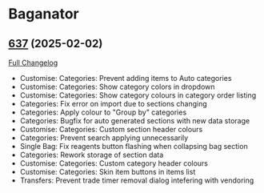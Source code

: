 # Baganator

## [637](https://github.com/Baganator/Baganator/tree/637) (2025-02-02)
[Full Changelog](https://github.com/Baganator/Baganator/compare/636...637) 

- Customise: Categories: Prevent adding items to Auto categories  
- Customise: Categories: Show category colors in dropdown  
- Customise: Categories: Show category colours in category order listing  
- Categories: Fix error on import due to sections changing  
- Categories: Apply colour to "Group by" categories  
- Categories: Bugfix for auto generated sections with new data storage  
- Customise: Categories: Custom section header colours  
- Categories: Prevent search applying unnecessarily  
- Single Bag: Fix reagents button flashing when collapsing bag section  
- Categories: Rework storage of section data  
- Customise: Categories: Custom category header colours  
- Customise: Categories: Skin item buttons in items list  
- Transfers: Prevent trade timer removal dialog intefering with vendoring  
